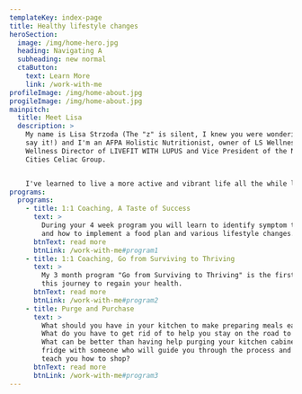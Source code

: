 ```yaml
---
templateKey: index-page
title: Healthy lifestyle changes
heroSection:
  image: /img/home-hero.jpg
  heading: Navigating A
  subheading: new normal
  ctaButton:
    text: Learn More
    link: /work-with-me
profileImage: /img/home-about.jpg
progileImage: /img/home-about.jpg
mainpitch:
  title: Meet Lisa
  description: >
    My name is Lisa Strzoda (The "z" is silent, I knew you were wondering how to
    say it!) and I'm an AFPA Holistic Nutritionist, owner of LS Wellness, LLC,
    Wellness Director of LIVEFIT WITH LUPUS and Vice President of the NCA-Quad
    Cities Celiac Group.


    I've learned to live a more active and vibrant life all the while living with three autoimmune diseases. I became passionate about my work when I began healing myself with whole food nutrition and healthy lifestyle changes and I can help you do the same.
programs:
  programs:
    - title: 1:1 Coaching, A Taste of Success
      text: >
        During your 4 week program you will learn to identify symptom triggers
        and how to implement a food plan and various lifestyle changes.
      btnText: read more
      btnLink: /work-with-me#program1
    - title: 1:1 Coaching, Go from Surviving to Thriving
      text: >
        My 3 month program "Go from Surviving to Thriving" is the first step on
        this journey to regain your health.
      btnText: read more
      btnLink: /work-with-me#program2
    - title: Purge and Purchase
      text: >
        What should you have in your kitchen to make preparing meals easier?
        What do you have to get rid of to help you stay on the road to success?
        What can be better than having help purging your kitchen cabinets and
        fridge with someone who will guide you through the process and then will
        teach you how to shop?
      btnText: read more
      btnLink: /work-with-me#program3
---
```

